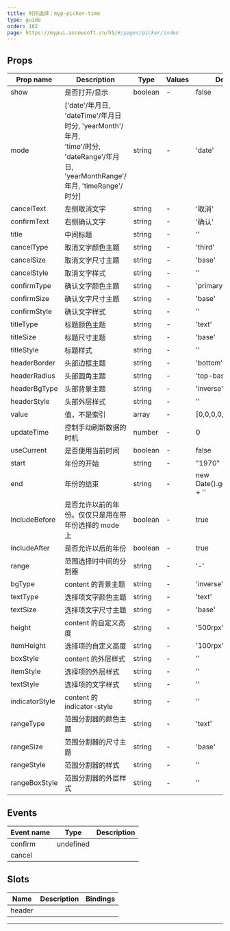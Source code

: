 ```yaml
---
title: 时间选择：myp-picker-time
type: guide
order: 162
page: https://mypui.asnowsoft.cn/h5/#/pages/picker/index
---
```


## Props

| Prop name      | Description                                                                                                                            | Type    | Values | Default                       |
| -------------- | -------------------------------------------------------------------------------------------------------------------------------------- | ------- | ------ | ----------------------------- |
| show           | 是否打开/显示                                                                                                                          | boolean | -      | false                         |
| mode           | ['date'/年月日, 'dateTime'/年月日时分, 'yearMonth'/年月, <br>'time'/时分, 'dateRange'/年月日, 'yearMonthRange'/年月, 'timeRange'/时分] | string  | -      | 'date'                        |
| cancelText     | 左侧取消文字                                                                                                                           | string  | -      | '取消'                        |
| confirmText    | 右侧确认文字                                                                                                                           | string  | -      | '确认'                        |
| title          | 中间标题                                                                                                                               | string  | -      | ''                            |
| cancelType     | 取消文字颜色主题                                                                                                                       | string  | -      | 'third'                       |
| cancelSize     | 取消文字尺寸主题                                                                                                                       | string  | -      | 'base'                        |
| cancelStyle    | 取消文字样式                                                                                                                           | string  | -      | ''                            |
| confirmType    | 确认文字颜色主题                                                                                                                       | string  | -      | 'primary'                     |
| confirmSize    | 确认文字尺寸主题                                                                                                                       | string  | -      | 'base'                        |
| confirmStyle   | 确认文字样式                                                                                                                           | string  | -      | ''                            |
| titleType      | 标题颜色主题                                                                                                                           | string  | -      | 'text'                        |
| titleSize      | 标题尺寸主题                                                                                                                           | string  | -      | 'base'                        |
| titleStyle     | 标题样式                                                                                                                               | string  | -      | ''                            |
| headerBorder   | 头部边框主题                                                                                                                           | string  | -      | 'bottom'                      |
| headerRadius   | 头部圆角主题                                                                                                                           | string  | -      | 'top-base'                    |
| headerBgType   | 头部背景主题                                                                                                                           | string  | -      | 'inverse'                     |
| headerStyle    | 头部外层样式                                                                                                                           | string  | -      | ''                            |
| value          | 值，不是索引                                                                                                                           | array   | -      | [0,0,0,0,0,0,0]               |
| updateTime     | 控制手动刷新数据的时机                                                                                                                 | number  | -      | 0                             |
| useCurrent     | 是否使用当前时间                                                                                                                       | boolean | -      | false                         |
| start          | 年份的开始                                                                                                                             | string  | -      | "1970"                        |
| end            | 年份的结束                                                                                                                             | string  | -      | new Date().getFullYear() + '' |
| includeBefore  | 是否允许以前的年份。仅仅只是用在带年份选择的 mode 上                                                                                   | boolean | -      | true                          |
| includeAfter   | 是否允许以后的年份                                                                                                                     | boolean | -      | true                          |
| range          | 范围选择时中间的分割器                                                                                                                 | string  | -      | '-'                           |
| bgType         | content 的背景主题                                                                                                                     | string  | -      | 'inverse'                     |
| textType       | 选择项文字颜色主题                                                                                                                     | string  | -      | 'text'                        |
| textSize       | 选择项文字尺寸主题                                                                                                                     | string  | -      | 'base'                        |
| height         | content 的自定义高度                                                                                                                   | string  | -      | '500rpx'                      |
| itemHeight     | 选择项的自定义高度                                                                                                                     | string  | -      | '100rpx'                      |
| boxStyle       | content 的外层样式                                                                                                                     | string  | -      | ''                            |
| itemStyle      | 选择项的外层样式                                                                                                                       | string  | -      | ''                            |
| textStyle      | 选择项的文字样式                                                                                                                       | string  | -      | ''                            |
| indicatorStyle | content 的 indicator-style                                                                                                             | string  | -      | ''                            |
| rangeType      | 范围分割器的颜色主题                                                                                                                   | string  | -      | 'text'                        |
| rangeSize      | 范围分割器的尺寸主题                                                                                                                   | string  | -      | 'base'                        |
| rangeStyle     | 范围分割器的样式                                                                                                                       | string  | -      | ''                            |
| rangeBoxStyle  | 范围分割器的外层样式                                                                                                                   | string  | -      | ''                            |

## Events

| Event name | Type      | Description |
| ---------- | --------- | ----------- |
| confirm    | undefined |
| cancel     |           |

## Slots

| Name   | Description | Bindings |
| ------ | ----------- | -------- |
| header |             |          |

---

